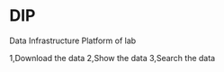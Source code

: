 DIP
===

Data Infrastructure Platform of lab

1,Download the data
2,Show the data
3,Search the data
